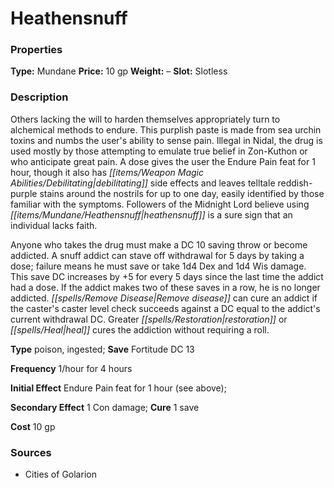 ﻿---
Title: "Heathensnuff"
Type: "Mundane"
Price: "10 gp"
Weight: "–"
Slot: "Slotless"
Description: |
  "Others lacking the will to harden themselves appropriately turn to alchemical methods to endure. This purplish paste is made from sea urchin toxins and numbs the user's ability to sense pain. Illegal in Nidal, the drug is used mostly by those attempting to emulate true belief in Zon-Kuthon or who anticipate great pain. A dose gives the user the Endure Pain feat for 1 hour, though it also has debilitating side effects and leaves telltale reddish-purple stains around the nostrils for up to one day, easily identified by those familiar with the symptoms. Followers of the Midnight Lord believe using heathensnuff is a sure sign that an individual lacks faith.
  Anyone who takes the drug must make a DC 10 saving throw or become addicted. A snuff addict can stave off withdrawal for 5 days by taking a dose; failure means he must save or take 1d4 Dex and 1d4 Wis damage. This save DC increases by +5 for every 5 days since the last time the addict had a dose. If the addict makes two of these saves in a row, he is no longer addicted. _Remove disease_ can cure an addict if the caster's caster level check succeeds against a DC equal to the addict's current withdrawal DC. _Greater restoration_ or heal cures the addiction without requiring a roll.
  **Type** poison, ingested; **Save** Fortitude DC 13
  **Frequency** 1/hour for 4 hours
  **Initial Effect** Endure Pain feat for 1 hour (see above);
  **Secondary Effect** 1 Con damage; **Cure** 1 save
  **Cost** 10 gp"
Sources: "['Cities of Golarion']"
---

# Heathensnuff

### Properties

**Type:** Mundane **Price:** 10 gp **Weight:** – **Slot:** Slotless

### Description

Others lacking the will to harden themselves appropriately turn to alchemical methods to endure. This purplish paste is made from sea urchin toxins and numbs the user's ability to sense pain. Illegal in Nidal, the drug is used mostly by those attempting to emulate true belief in Zon-Kuthon or who anticipate great pain. A dose gives the user the Endure Pain feat for 1 hour, though it also has _[[items/Weapon Magic Abilities/Debilitating|debilitating]]_ side effects and leaves telltale reddish-purple stains around the nostrils for up to one day, easily identified by those familiar with the symptoms. Followers of the Midnight Lord believe using _[[items/Mundane/Heathensnuff|heathensnuff]]_ is a sure sign that an individual lacks faith.

Anyone who takes the drug must make a DC 10 saving throw or become addicted. A snuff addict can stave off withdrawal for 5 days by taking a dose; failure means he must save or take 1d4 Dex and 1d4 Wis damage. This save DC increases by +5 for every 5 days since the last time the addict had a dose. If the addict makes two of these saves in a row, he is no longer addicted. _[[spells/Remove Disease|Remove disease]]_ can cure an addict if the caster's caster level check succeeds against a DC equal to the addict's current withdrawal DC. Greater _[[spells/Restoration|restoration]]_ or _[[spells/Heal|heal]]_ cures the addiction without requiring a roll.

**Type** poison, ingested; **Save** Fortitude DC 13

**Frequency** 1/hour for 4 hours

**Initial Effect** Endure Pain feat for 1 hour (see above);

**Secondary Effect** 1 Con damage; **Cure** 1 save

**Cost** 10 gp

### Sources

* Cities of Golarion
